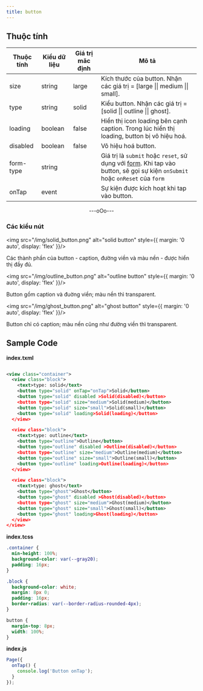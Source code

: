 ```yaml
---
title: button
---
```


## Thuộc tính

| Thuộc tính | Kiểu dữ liệu | Giá trị măc định | Mô tả                                                                                                                                                    |
| ---------- | ------------ | ---------------- | -------------------------------------------------------------------------------------------------------------------------------------------------------- |
| size       | string       | large            | Kích thước của button. Nhận các giá trị = [large \|\| medium \|\| small].                                                                                |
| type       | string       | solid            | Kiểu button. Nhận các giá trị = [solid \|\| outline \|\| ghost].                                                                                         |
| loading    | boolean      | false            | Hiển thị icon loading bên cạnh caption. Trong lúc hiển thị loading, button bị vô hiệu hoá.                                                               |
| disabled   | boolean      | false            | Vô hiệu hoá button.                                                                                                                                      |
| form-type  | string       |                  | Giá trị là `submit` hoặc `reset`, sử dụng với [form](/docs/component/form/form). Khi tap vào button, sẽ gọi sự kiện `onSubmit` hoặc `onReset` của `form` |
| onTap      | event        |                  | Sự kiện được kích hoạt khi tap vào button.                                                                                                               |

<div align="center"> ---oOo--- </div>

### Các kiểu nút

<img src="/img/solid_button.png" alt="solid button" style={{ margin: '0 auto', display: 'flex' }}/>

Các thành phần của button - caption, đường viền và màu nền - được hiển thị đầy đủ.

<img src="/img/outline_button.png" alt="outline button" style={{ margin: '0 auto', display: 'flex' }}/>

Button gồm caption và đuờng viền; màu nền thì transparent.

<img src="/img/ghost_button.png" alt="ghost button" style={{ margin: '0 auto', display: 'flex' }}/>

Button chỉ có caption; màu nền cũng như đường viền thì transparent.


## Sample Code

**index.txml**

```xml

<view class="container">
  <view class="block">
    <text>type: solid</text>
    <button type="solid" onTap="onTap">Solid</button>
    <button type="solid" disabled >Solid(disabled)</button>
    <button type="solid" size="medium">Solid(medium)</button>
    <button type="solid" size="small">Solid(small)</button>
    <button type="solid" loading>Solid(loading)</button>
  </view>

  <view class="block">
    <text>type: outline</text>
    <button type="outline">Outline</button>
    <button type="outline" disabled >Outline(disabled)</button>
    <button type="outline" size="medium">Outline(medium)</button>
    <button type="outline" size="small">Outline(small)</button>
    <button type="outline" loading>Outline(loading)</button>
  </view>

  <view class="block">
    <text>type: ghost</text>
    <button type="ghost">Ghost</button>
    <button type="ghost" disabled >Ghost(disabled)</button>
    <button type="ghost" size="medium">Ghost(medium)</button>
    <button type="ghost" size="small">Ghost(small)</button>
    <button type="ghost" loading>Ghost(loading)</button>
  </view>
</view>
```

**index.tcss**

```css
.container {
  min-height: 100%;
  background-color: var(--gray20);
  padding: 16px;
}

.block {
  background-color: white;
  margin: 8px 0;
  padding: 16px;
  border-radius: var(--border-radius-rounded-4px);
}

button {
  margin-top: 8px;
  width: 100%;
}
```

**index.js**

```js
Page({
  onTap() {
    console.log('Button onTap');
  }
});
```
